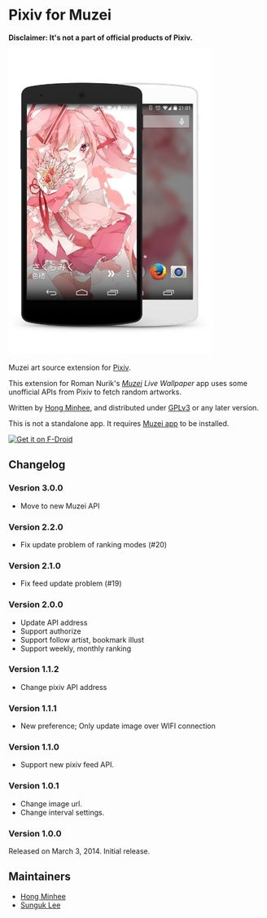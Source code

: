 Pixiv for Muzei
===============

**Disclaimer: It's not a part of official products of Pixiv.**

<img src="preview.png" width="400" height="600">

Muzei art source extension for [Pixiv][].

This extension for Roman Nurik's *[Muzei][] Live Wallpaper* app uses some
unofficial APIs from Pixiv to fetch random artworks.

Written by [Hong Minhee][], and distributed under [GPLv3][] or any later version.

This is not a standalone app.  It requires [Muzei app][] to be installed.

[<img src="https://f-droid.org/badge/get-it-on.png"
      alt="Get it on F-Droid"
      height="80">][fdroid]

[Pixiv]: http://www.pixiv.com/
[Muzei]: http://www.muzei.co/
[Muzei app]: https://play.google.com/store/apps/details?id=net.nurik.roman.muzei
[Hong Minhee]: http://dahlia.kr/
[GPLv3]: http://www.gnu.org/licenses/gpl-3.0.html
[fdroid]: https://f-droid.org/app/com.pixiv.muzei.pixivsource


Changelog
---------

### Vesrion 3.0.0

- Move to new Muzei API


### Version 2.2.0

- Fix update problem of ranking modes (#20)


### Version 2.1.0

- Fix feed update problem (#19)


### Version 2.0.0

- Update API address
- Support authorize
- Support follow artist, bookmark illust
- Support weekly, monthly ranking

### Version 1.1.2

- Change pixiv API address


### Version 1.1.1

- New preference; Only update image over WIFI connection


### Version 1.1.0

- Support new pixiv feed API.


### Version 1.0.1

- Change image url.
- Change interval settings.


### Version 1.0.0

Released on March 3, 2014.  Initial release.

Maintainers
-----------
* [Hong Minhee][]
* [Sunguk Lee][]

[Hong Minhee]: http://dahlia.kr/
[Sunguk Lee]: https://github.com/d3m3vilurr
